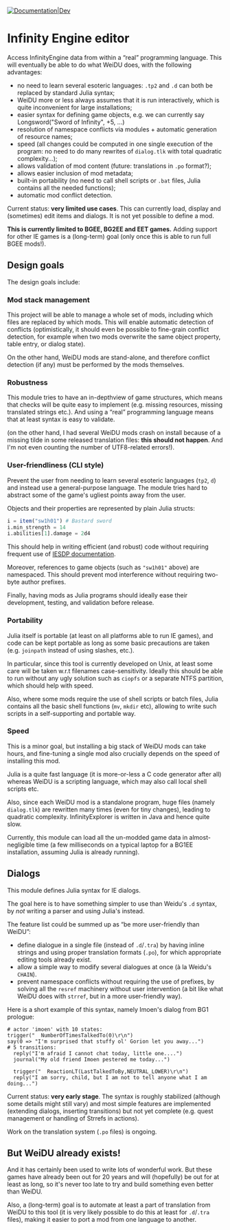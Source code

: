[![Documentation|Dev](https://img.shields.io/badge/docs-latest-blue.svg)](https://plut.github.io/InfinityEngine.jl/dev/)
# Infinity Engine editor

Access InfinityEngine data from within a “real” programming language.
This will eventually be able to do what WeiDU does, with the following
advantages:

 - no need to learn several esoteric languages: `.tp2` and `.d` can both
   be replaced by standard Julia syntax;
 - WeiDU more or less always assumes that it is run interactively, which
   is quite inconvenient for large installations;
 - easier syntax for defining game objects, e.g. we can currently say
    Longsword("Sword of Infinity", +5, ...)
 - resolution of namespace conflicts via modules + automatic generation of
   resource names;
 - speed (all changes could be computed in one single execution of the program:
   no need to do many rewrites of `dialog.tlk` with total
   quadratic complexity...);
 - allows validation of mod content (future: translations in `.po` format?);
 - allows easier inclusion of mod metadata;
 - built-in portability (no need to call shell scripts or `.bat` files,
   Julia contains all the needed functions);
 - automatic mod conflict detection.


Current status: **very limited use cases**. This can currently load,
display and (sometimes) edit items and dialogs. It is not yet possible to
define a mod.

**This is currently limited to BGEE, BG2EE and EET games.**
Adding support for other IE games is a (long-term) goal
(only once this is able to run full BGEE mods!).

## Design goals
The design goals include:

### Mod stack management

This project will be able to manage a whole set of mods,
including which files are replaced by which mods.
This will enable automatic detection of conflicts
(optimistically, it should even be possible to fine-grain
conflict detection, for example when two mods overwrite
the same object property, table entry, or dialog state).

On the other hand, WeiDU mods are stand-alone,
and therefore conflict detection (if any)
must be performed by the mods themselves.

### Robustness

This module tries to have an in-depth­view of game structures,
which means that checks will be quite easy to implement
(e.g. missing resources, missing translated strings etc.).
And using a “real” programming language means that at least
syntax is easy to validate.

(on the other hand, I had several WeiDU mods crash on install
because of a missing tilde in some released translation files:
**this should not happen**. And I'm not even counting the number of
UTF8-related errors!).

### User-friendliness (CLI style)

Prevent the user from needing to learn several esoteric languages (`tp2`,
`d`) and instead use a general-purpose language.
The module tries hard to abstract some of the game's ugliest points away
from the user.

Objects and their properties are represented by plain Julia structs:
```julia
i = item("sw1h01") # Bastard sword
i.min_strength = 14
i.abilities[1].damage = 2d4
```
This should help in writing efficient (and robust) code without requiring
frequent use of [IESDP documentation](https://gibberlings3.github.io/iesdp).

Moreover, references to game objects (such as `"sw1h01"` above)
are namespaced. This should prevent mod interference without requiring
two-byte author prefixes.

Finally, having mods as Julia programs should ideally ease their
development, testing, and validation before release.

### Portability

Julia itself is portable (at least on all platforms able to run IE
games), and code can be kept portable as long as some basic precautions
are taken (e.g. `joinpath` instead of using slashes, etc.).

In particular, since this tool is currently developed on Unix, at
least some care will be taken w.r.t filenames case-sensitivity.
Ideally this should be able to run without any ugly solution such as
`ciopfs` or a separate NTFS partition, which should help with speed.

Also, where some mods require the use of shell scripts or batch files,
Julia contains all the basic shell functions (`mv`, `mkdir` etc),
allowing to write such scripts in a self-supporting and portable way.

### Speed

This is a minor goal, but installing a big stack of WeiDU mods can take
hours, and fine-tuning a single mod also crucially depends on the speed
of installing this mod.

Julia is a quite fast language (it is more-or-less a C code generator
after all) whereas WeiDU is a scripting language,
which may also call local shell scripts etc.

Also, since each WeiDU mod is a standalone program, huge files
(namely `dialog.tlk`) are rewritten many times (even for tiny
changes), leading to quadratic complexity. InfinityExplorer is written
in Java and hence quite slow.

Currently, this module can load all the un-modded game data
in almost-negligible time (a few milliseconds on a typical laptop
for a BG1EE installation, assuming Julia is already running).

## Dialogs

This module defines Julia syntax for IE dialogs.

The goal here is to have something simpler to use than Weidu's `.d`
syntax, by *not* writing a parser and using Julia's instead.

The feature list could be summed up as “be more user-friendly than
WeiDU”:
 - define dialogue in a single file (instead of `.d`/`.tra`) by having
   inline strings and using proper translation formats (`.po`),
   for which appropriate editing tools already exist.
 - allow a simple way to modify several dialogues at once (à la Weidu's
   `CHAIN`).
 - prevent namespace conflicts without requiring the use of prefixes,
   by solving all the `resref` machinery without user intervention
   (a bit like what WeiDU does with `strref`, but in a more user-friendly
   way).

Here is a short example of this syntax, namely Imoen's dialog from BG1
prologue:
```text/julia
# actor 'imoen' with 10 states:
trigger("  NumberOfTimesTalkedTo(0)\r\n")
say(0 => "I'm surprised that stuffy ol' Gorion let you away...")
# 5 transitions: 
  reply("I'm afraid I cannot chat today, little one....")
  journal("My old friend Imoen pestered me today...")
 
  trigger("  ReactionLT(LastTalkedToBy,NEUTRAL_LOWER)\r\n")
  reply("I am sorry, child, but I am not to tell anyone what I am doing...")
```

Current status: **very early stage**.
The syntax is roughly stabilized (although some details might still
vary) and most simple features are implemented (extending dialogs,
inserting transitions)
but not yet complete (e.g. quest management or handling of Strrefs
in actions).

Work on the translation system (`.po` files) is ongoing.

## But WeiDU already exists!

And it has certainly been used to write lots of wonderful work. But these
games have already been out for 20 years and will (hopefully) be out for
at least as long, so it's never too late to try and build something even
better than WeiDU.

Also, a (long-term) goal is to automate at least a part of translation
from WeiDU to this tool (it is very likely possible to do this at least
for `.d`/`.tra` files), making it easier to port a mod from one language
to another.

